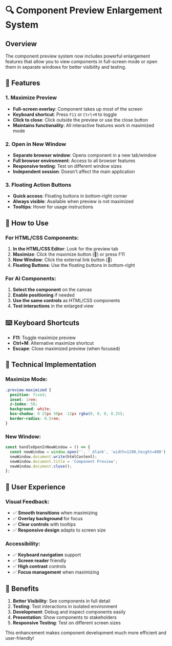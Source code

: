 # 🔍 Component Preview Enlargement System

## Overview

The component preview system now includes powerful enlargement features that allow you to view components in full-screen mode or open them in separate windows for better visibility and testing.

## 🚀 Features

### **1. Maximize Preview**
- **Full-screen overlay**: Component takes up most of the screen
- **Keyboard shortcut**: Press `F11` or `Ctrl+M` to toggle
- **Click to close**: Click outside the preview or use the close button
- **Maintains functionality**: All interactive features work in maximized mode

### **2. Open in New Window**
- **Separate browser window**: Opens component in a new tab/window
- **Full browser environment**: Access to all browser features
- **Responsive testing**: Test on different window sizes
- **Independent session**: Doesn't affect the main application

### **3. Floating Action Buttons**
- **Quick access**: Floating buttons in bottom-right corner
- **Always visible**: Available when preview is not maximized
- **Tooltips**: Hover for usage instructions

## 🎯 How to Use

### **For HTML/CSS Components:**
1. **In the HTML/CSS Editor**: Look for the preview tab
2. **Maximize**: Click the maximize button (📏) or press F11
3. **New Window**: Click the external link button (🔗)
4. **Floating Buttons**: Use the floating buttons in bottom-right

### **For AI Components:**
1. **Select the component** on the canvas
2. **Enable positioning** if needed
3. **Use the same controls** as HTML/CSS components
4. **Test interactions** in the enlarged view

## ⌨️ Keyboard Shortcuts

- **F11**: Toggle maximize preview
- **Ctrl+M**: Alternative maximize shortcut
- **Escape**: Close maximized preview (when focused)

## 🔧 Technical Implementation

### **Maximize Mode:**
```css
.preview-maximized {
  position: fixed;
  inset: 1rem;
  z-index: 50;
  background: white;
  box-shadow: 0 25px 50px -12px rgba(0, 0, 0, 0.25);
  border-radius: 0.5rem;
}
```

### **New Window:**
```javascript
const handleOpenInNewWindow = () => {
  const newWindow = window.open('', '_blank', 'width=1200,height=800');
  newWindow.document.write(htmlContent);
  newWindow.document.title = 'Component Preview';
  newWindow.document.close();
};
```

## 🎨 User Experience

### **Visual Feedback:**
- ✅ **Smooth transitions** when maximizing
- ✅ **Overlay background** for focus
- ✅ **Clear controls** with tooltips
- ✅ **Responsive design** adapts to screen size

### **Accessibility:**
- ✅ **Keyboard navigation** support
- ✅ **Screen reader** friendly
- ✅ **High contrast** controls
- ✅ **Focus management** when maximizing

## 🚀 Benefits

1. **Better Visibility**: See components in full detail
2. **Testing**: Test interactions in isolated environment
3. **Development**: Debug and inspect components easily
4. **Presentation**: Show components to stakeholders
5. **Responsive Testing**: Test on different screen sizes

This enhancement makes component development much more efficient and user-friendly! 